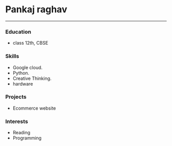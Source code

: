 # Pankaj raghav

-------
### Education

- class 12th, CBSE

### Skills

- Google cloud.
- Python.
- Creative Thinking.
- hardware

### Projects

- Ecommerce website

### Interests

- Reading
- Programming
